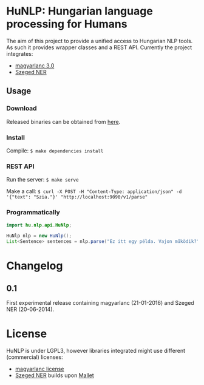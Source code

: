 # HuNLP: Hungarian language processing for Humans

The aim of this project to provide a unified access to Hungarian NLP tools. As such it provides wrapper classes and a REST API.
Currently the project integrates:
* [magyarlanc 3.0](http://www.inf.u-szeged.hu/rgai/magyarlanc)
* [Szeged NER](http://www.inf.u-szeged.hu/rgai/NER)

## Usage

### Download

Released binaries can be obtained from [here](https://github.com/oroszgy/hunlp/releases).

### Install

Compile: `$ make dependencies install`

### REST API

Run the server: `$ make serve`

Make a call: `$ curl -X POST -H "Content-Type: application/json" -d '{"text": "Szia."}' "http://localhost:9090/v1/parse"`

### Programmatically

```java
import hu.nlp.api.HuNlp;

HuNlp nlp = new HuNlp();
List<Sentence> sentences = nlp.parse("Ez itt egy példa. Vajon működik?");

```

# Changelog

## 0.1

First experimental release containing magyarlanc (21-01-2016) and Szeged NER (20-06-2014).

# License

HuNLP is under LGPL3, however libraries integrated might use different (commercial) licenses:

* [magyarlanc license](http://rgai.inf.u-szeged.hu/project/nlp/research/magyarlanc/magyarlanc_license.html)
* [Szeged NER](http://rgai.inf.u-szeged.hu/project/nlp/research/NER/doc.html) builds upon [Mallet](https://github.com/mimno/Mallet/blob/master/LICENSE)



